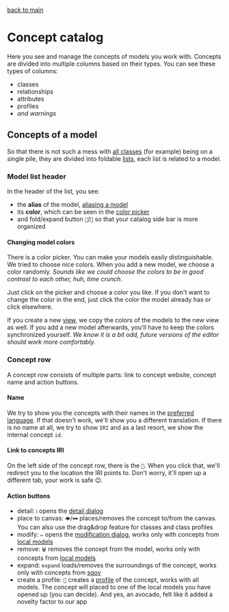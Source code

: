 [back to main](./main.md)

# Concept catalog

Here you see and manage the concepts of models you work with.
Concepts are divided into multiple columns based on their types.
You can see these types of columns:

-   classes
-   relationships
-   attributes
-   profiles
-   _and warnings_

## Concepts of a model

So that there is not such a mess with [all classes](#concept-row) (for example) being on a single pile, they are divided into foldable [lists](#model-list-header), each list is related to a model.

### Model list header

In the header of the list, you see:

-   the **alias** of the model, [aliasing a model](./models.md#aliasing-a-model)
-   its **color**, which can be seen in the [color picker](#changing-model-colors)
-   and fold/expand button `🔼`/`🔽` so that your catalog side bar is more organized

#### Changing model colors

There is a color picker. You can make your models easily distinguishable. We tried to choose nice colors. When you add a new model, we choose a color randomly. _Sounds like we could choose the colors to be in good contrast to each other, huh, time crunch._

Just click on the picker and choose a color you like. If you don't want to change the color in the end, just click the color the model already has or click elsewhere.

If you create a new [view](./main.md#views), we copy the colors of the models to the new view as well. If you add a new model afterwards, you'll have to keep the colors synchronized yourself. _We know it is a bit odd, future versions of the editor should work more comfortably._

### Concept row

A concept row consists of multiple parts: link to concept website, concept name and action buttons.

#### Name

We try to show you the concepts with their names in the [preferred language](./main.md#preferred-language). If that doesn't work, we'll show you a different translation. If there is no name at all, we try to show `IRI` and as a last resort, we show the internal concept `id`.

#### Link to concepts IRI

On the left side of the concept row, there is the `📑`. When you click that, we'll redirect you to the location the IRI points to. Don't worry, it'll open up a different tab, your work is safe 😉.

#### Action buttons

-   detail: `ℹ` opens the [detail dialog](./dialogs.md#detail-dialog)
-   place to canvas: `👁`/`🕶` places/removes the concept to/from the canvas. You can also use the drag&drop feature for classes and class profiles
-   modify: `✏` opens the [modification dialog](./dialogs.md#modification-dialog), works only with concepts from [local models](./models.md#list-of-models)
-   remove: `🗑` removes the concept from the model, works only with concepts from [local models](./models.md#list-of-models)
-   expand: `expand` loads/removes the surroundings of the concept, works only with concepts from [sgov](./models.md#list-of-models)
-   create a profile: `🧲` creates a [profile](./profiles.md) of the concept, works with all models. The concept will placed to one of the local models you have opened up (you can decide). And yes, an avocado, felt like it added a novelty factor to our app

